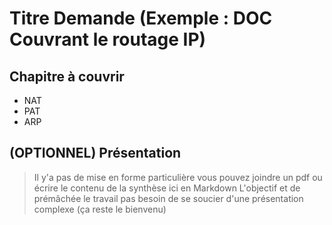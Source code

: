 # Titre Demande (Exemple : DOC Couvrant le routage IP)

## Chapitre à couvrir

- NAT
- PAT
- ARP

## (OPTIONNEL) Présentation

> Il y'a pas de mise en forme particulière vous pouvez joindre un pdf ou écrire le contenu de la synthèse ici en Markdown
> L'objectif et de prémâchée le travail pas besoin de se soucier d'une présentation complexe (ça reste le bienvenu)
